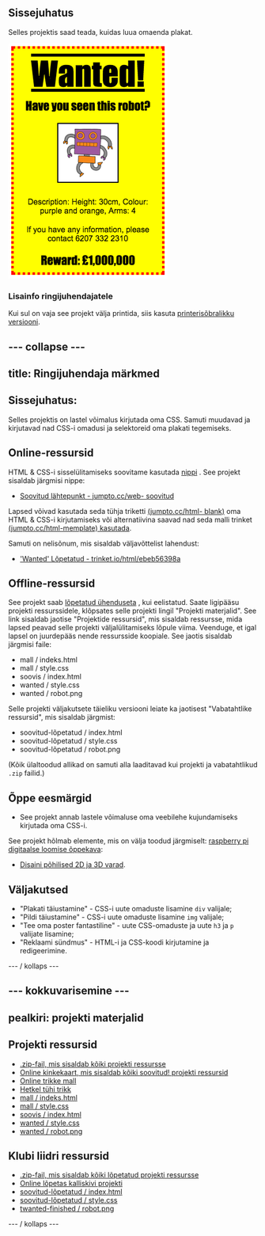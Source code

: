 ## Sissejuhatus

Selles projektis saad teada, kuidas luua omaenda plakat.

![kuvatõmmis](images/wanted-final.png)

### Lisainfo ringijuhendajatele

Kui sul on vaja see projekt välja printida, siis kasuta [printerisõbralikku versiooni](https://projects.raspberrypi.org/en/projects/wanted/print).

## \--- collapse \---

## title: Ringijuhendaja märkmed

## Sissejuhatus:

Selles projektis on lastel võimalus kirjutada oma CSS. Samuti muudavad ja kirjutavad nad CSS-i omadusi ja selektoreid oma plakati tegemiseks.

## Online-ressursid

HTML & CSS-i sisselülitamiseks soovitame kasutada [nippi](https://trinket.io/) . See projekt sisaldab järgmisi nippe:

* [Soovitud lähtepunkt - jumpto.cc/web- soovitud](http://jumpto.cc/web-wanted)

Lapsed võivad kasutada seda tühja triketti [(jumpto.cc/html- blank)](http://jumpto.cc/html-blank) oma HTML & CSS-i kirjutamiseks või alternatiivina saavad nad seda malli trinket [(jumpto.cc/html-memplate) kasutada](http://jumpto.cc/html-template).

Samuti on nelisõnum, mis sisaldab väljavõttelist lahendust:

* ['Wanted' Lõpetatud - trinket.io/html/ebeb56398a](https://trinket.io/html/ebeb56398a)

## Offline-ressursid

See projekt saab [lõpetatud ühenduseta](https://www.codeclubprojects.org/en-GB/resources/webdev-working-offline/) , kui eelistatud. Saate ligipääsu projekti ressurssidele, klõpsates selle projekti lingil "Projekti materjalid". See link sisaldab jaotise "Projektide ressursid", mis sisaldab ressursse, mida lapsed peavad selle projekti väljalülitamiseks lõpule viima. Veenduge, et igal lapsel on juurdepääs nende ressursside koopiale. See jaotis sisaldab järgmisi faile:

* mall / indeks.html
* mall / style.css
* soovis / index.html
* wanted / style.css
* wanted / robot.png

Selle projekti väljakutsete täieliku versiooni leiate ka jaotisest "Vabatahtlike ressursid", mis sisaldab järgmist:

* soovitud-lõpetatud / index.html
* soovitud-lõpetatud / style.css
* soovitud-lõpetatud / robot.png

(Kõik ülaltoodud allikad on samuti alla laaditavad kui projekti ja vabatahtlikud `.zip` failid.)

## Õppe eesmärgid

* See projekt annab lastele võimaluse oma veebilehe kujundamiseks kirjutada oma CSS-i.

See projekt hõlmab elemente, mis on välja toodud järgmiselt: [raspberry pi digitaalse loomise õppekava](http://rpf.io/curriculum):

* [Disaini põhilised 2D ja 3D varad](https://www.raspberrypi.org/curriculum/design/creator).

## Väljakutsed

* "Plakati täiustamine" - CSS-i uute omaduste lisamine `div` valijale;
* "Pildi täiustamine" - CSS-i uute omaduste lisamine `img` valijale;
* "Tee oma poster fantastiline" - uute CSS-omaduste ja uute `h3` ja `p` valijate lisamine;
* "Reklaami sündmus" - HTML-i ja CSS-koodi kirjutamine ja redigeerimine.

\--- / kollaps \---

## \--- kokkuvarisemine \---

## pealkiri: projekti materjalid

## Projekti ressursid

* [.zip-fail, mis sisaldab kõiki projekti ressursse](resources/wanted-project-resources.zip)
* [Online kinkekaart, mis sisaldab kõiki soovitud! projekti ressursid](http://jumpto.cc/web-wanted)
* [Online trikke mall](http://jumpto.cc/trinket-template)
* [Hetkel tühi trikk](http://jumpto.cc/trinket-blank)
* [mall / indeks.html](resources/template-index.html)
* [mall / style.css](resources/template-style.css)
* [soovis / index.html](resources/wanted-index.html)
* [wanted / style.css](resources/wanted-style.css)
* [wanted / robot.png](resources/wanted-robot.png)

## Klubi liidri ressursid

* [.zip-fail, mis sisaldab kõiki lõpetatud projekti ressursse](resources/wanted-volunteer-resources.zip)
* [Online lõpetas kalliskivi projekti](https://trinket.io/html/ebeb56398a)
* [soovitud-lõpetatud / index.html](resources/wanted-finished-index.html)
* [soovitud-lõpetatud / style.css](resources/wanted-finished-style.css)
* [twanted-finished / robot.png](resources/twanted-finished-robot.png)

\--- / kollaps \---